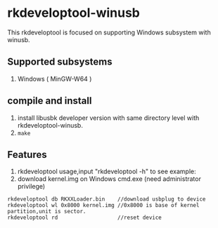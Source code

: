 # rkdeveloptool-winusb

This rkdeveloptool is focused on supporting Windows subsystem with winusb.

## Supported subsystems 

1. Windows ( MinGW-W64 )

## compile and install

1. install libusbk developer version with same directory level with rkdeveloptool-winusb.
2. `make`

## Features

1. rkdeveloptool usage,input "rkdeveloptool -h" to see example:
1. download kernel.img on Windows cmd.exe (need administrator privilege)
```
rkdeveloptool db RKXXLoader.bin    //download usbplug to device
rkdeveloptool wl 0x8000 kernel.img //0x8000 is base of kernel partition,unit is sector.
rkdeveloptool rd                   //reset device
```

